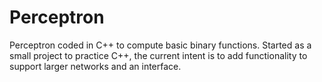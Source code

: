 # Perceptron
Perceptron coded in C++ to compute basic binary functions. 
Started as a small project to practice C++, the current intent is to add functionality to support larger networks and an interface.
